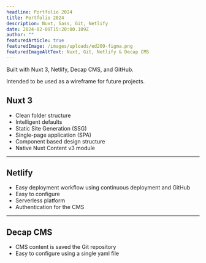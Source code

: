 ```yaml
---
headline: Portfolio 2024
title: Portfolio 2024
description: Nuxt, Sass, Git, Netlify
date: 2024-02-09T15:20:00.109Z
author: ""
featuredArticle: true
featuredImage: /images/uploads/ed209-figma.png
featuredImageAltText: Nuxt, Git, Netlify & Decap CMS
---
```


Built with Nuxt 3, Netlify, Decap CMS, and GitHub.

Intended to be used as a wireframe for future projects.

## Nuxt 3

- Clean folder structure
- Intelligent defaults
- Static Site Generation (SSG)
- Single-page application (SPA)
- Component based design structure
- Native Nuxt Content v3 module

---

## Netlify

- Easy deployment workflow using continuous deployment and GitHub
- Easy to configure
- Serverless platform
- Authentication for the CMS

---

## Decap CMS

- CMS content is saved the Git repository
- Easy to configure using a single yaml file

